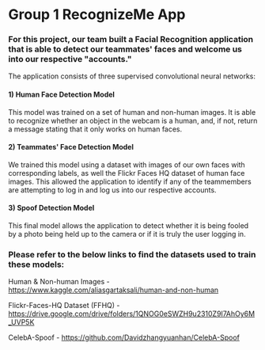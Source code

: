 # Group 1 RecognizeMe App

### For this project, our team built a Facial Recognition application that is able to detect our teammates' faces and welcome us into our respective "accounts." 

The application consists of three supervised convolutional neural networks:
#### 1) Human Face Detection Model 
This model was trained on a set of human and non-human images. It is able to recognize whether an object in the webcam is a human, and, if not, return a message stating that it only works on human faces.
#### 2) Teammates' Face Detection Model
We trained this model using a dataset with images of our own faces with corresponding labels, as well the Flickr Faces HQ dataset of human face images. This allowed the application to identify if any of the teammembers are attempting to log in and log us into our respective accounts. 
#### 3) Spoof Detection Model
This final model allows the application to detect whether it is being fooled by a photo being held up to the camera or if it is truly the user logging in.

### Please refer to the below links to find the datasets used to train these models:

Human & Non-human Images - https://www.kaggle.com/aliasgartaksali/human-and-non-human

Flickr-Faces-HQ Dataset (FFHQ) - https://drive.google.com/drive/folders/1QNOG0eSWZH9u2310Z9I7AhOy6M_UVP5K

CelebA-Spoof - https://github.com/Davidzhangyuanhan/CelebA-Spoof
